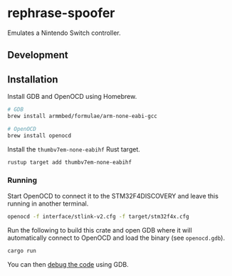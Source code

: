 # rephrase-spoofer

Emulates a Nintendo Switch controller.

## Development

## Installation

Install GDB and OpenOCD using Homebrew.

```sh
# GDB
brew install armmbed/formulae/arm-none-eabi-gcc

# OpenOCD
brew install openocd
```

Install the `thumbv7em-none-eabihf` Rust target.

```sh
rustup target add thumbv7em-none-eabihf
```

### Running

Start OpenOCD to connect it to the STM32F4DISCOVERY and leave this running in
another terminal.

```sh
openocd -f interface/stlink-v2.cfg -f target/stm32f4x.cfg
```

Run the following to build this crate and open GDB where it will automatically
connect to OpenOCD and load the binary (see `openocd.gdb`).

```sh
cargo run
```

You can then [debug the code](http://sourceware.org/gdb/current/onlinedocs/gdb/)
using GDB.
